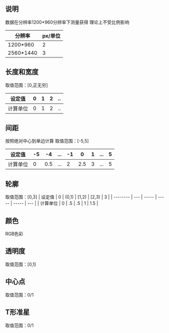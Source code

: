## 说明

数据在分辨率1200*960分辨率下测量获得
理论上不受比例影响

| 分辨率    | px/单位 |
| --------- | ------- |
| 1200*960  | 2       |
| 2560*1440 | 3       |

## 长度和宽度
取值范围：[0,正无穷]


| 设定值   | 0   | 1   | 2   | ..  |
| -------- | --- | --- | --- | --- |
| 计算单位 | 0   | 1   | 2   | ..  |
## 间距
按照绝对中心到单边计算
取值范围：[-5,5]

| 设定值   | -5  | -4  | ... | -1  | 0   | 1   | ... | 5   |
| -------- | --- | --- | --- | --- | --- | --- | --- | --- |
| 计算单位 | 0   | 0.5 | ... | 2   | 2.5 | 3   | ... | 5   |

## 轮廓
取值范围：[0,3]
| 设定值   | 0   | (0,1) | [1,2) | [2,3) | 3   |
| -------- | --- | ----- | ----- | ----- | --- |
| 计算单位 | 0   | .5    | .5    | 1     | 1.5 |



## 颜色
RGB色彩

## 透明度
取值范围：[0,1]

## 中心点
取值范围：0/1

## T形准星
取值范围：0/1
